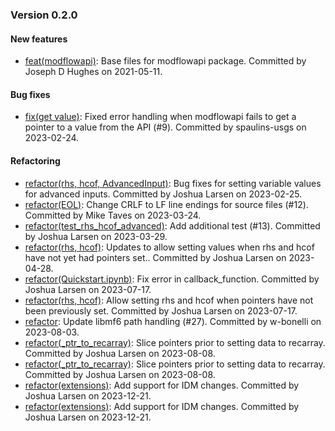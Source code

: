 ### Version 0.2.0

#### New features

* [feat(modflowapi)](https://github.com/MODFLOW-USGS/modflowapi/commit/3cc77dad6eae6c0fdb8ea856bc3ea3e7285ca658): Base files for modflowapi package. Committed by Joseph D Hughes on 2021-05-11.

#### Bug fixes

* [fix(get value)](https://github.com/MODFLOW-USGS/modflowapi/commit/defd2ee2bfc840ee2b7b3df76fcea4af651f1936): Fixed error handling when modflowapi fails to get a pointer to a value from the API (#9). Committed by spaulins-usgs on 2023-02-24.

#### Refactoring

* [refactor(rhs, hcof, AdvancedInput)](https://github.com/MODFLOW-USGS/modflowapi/commit/2c4d893eaa96457be099313a220c7c7d8fca888a): Bug fixes for setting variable values for advanced inputs. Committed by Joshua Larsen on 2023-02-25.
* [refactor(EOL)](https://github.com/MODFLOW-USGS/modflowapi/commit/e0ca9e80a60ae6c85933a69ec322a5bc861a32ab): Change CRLF to LF line endings for source files (#12). Committed by Mike Taves on 2023-03-24.
* [refactor(test_rhs_hcof_advanced)](https://github.com/MODFLOW-USGS/modflowapi/commit/a8e241df1def5899ccbf22368eddc76da0d7a60c): Add additional test  (#13). Committed by Joshua Larsen on 2023-03-29.
* [refactor(rhs, hcof)](https://github.com/MODFLOW-USGS/modflowapi/commit/c0f681c5b7525388ead4df8c6363c1b4514d6de6): Updates to allow setting values when rhs and hcof have not yet had pointers set.. Committed by Joshua Larsen on 2023-04-28.
* [refactor(Quickstart.ipynb)](https://github.com/MODFLOW-USGS/modflowapi/commit/3b6675aa687f5af01813abfdb143c7ddd4343646): Fix error in callback_function. Committed by Joshua Larsen on 2023-07-17.
* [refactor(rhs, hcof)](https://github.com/MODFLOW-USGS/modflowapi/commit/ce4e50286d66da51c6b05f0de29c7c646344f6ce): Allow setting rhs and hcof when pointers have not been previously set. Committed by Joshua Larsen on 2023-07-17.
* [refactor](https://github.com/MODFLOW-USGS/modflowapi/commit/e693282611d5863bafeece362230a4aadd02311f): Update libmf6 path handling (#27). Committed by w-bonelli on 2023-08-03.
* [refactor(_ptr_to_recarray)](https://github.com/MODFLOW-USGS/modflowapi/commit/5a631592f2da57bf1564c263e9602c46e5a5a50c): Slice pointers prior to setting data to recarray. Committed by Joshua Larsen on 2023-08-08.
* [refactor(_ptr_to_recarray)](https://github.com/MODFLOW-USGS/modflowapi/commit/959fe31abda263a52d01262af7dc4c2a878eadb5): Slice pointers prior to setting data to recarray. Committed by Joshua Larsen on 2023-08-08.
* [refactor(extensions)](https://github.com/MODFLOW-USGS/modflowapi/commit/c97339d06e7386055e486f6354825ec15cea4638): Add support for IDM changes. Committed by Joshua Larsen on 2023-12-21.
* [refactor(extensions)](https://github.com/MODFLOW-USGS/modflowapi/commit/de0aff9c21d5d925235f306fd2b3d148c3281efa): Add support for IDM changes. Committed by Joshua Larsen on 2023-12-21.

